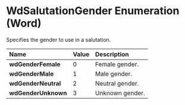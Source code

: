 
# WdSalutationGender Enumeration (Word)

Specifies the gender to use in a salutation.



|**Name**|**Value**|**Description**|
|:-----|:-----|:-----|
|**wdGenderFemale**|0|Female gender.|
|**wdGenderMale**|1|Male gender.|
|**wdGenderNeutral**|2|Neutral gender.|
|**wdGenderUnknown**|3|Unknown gender.|
